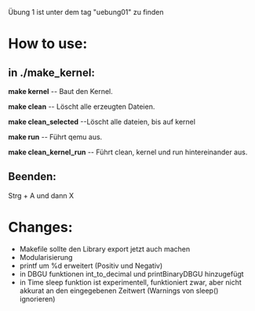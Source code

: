 Übung 1 ist unter dem tag "uebung01" zu finden 

# How to use:
## in ./make_kernel:

 **make kernel**	-- Baut den Kernel.

 **make clean**	-- Löscht alle erzeugten Dateien.

 **make clean_selected**   --Löscht alle dateien, bis auf kernel

 **make run**   -- Führt qemu aus.

 **make clean_kernel_run**    -- Führt clean, kernel und run hintereinander aus.

## Beenden:

Strg + A und dann X

# Changes:
- Makefile sollte den Library export jetzt auch machen
- Modularisierung 
- printf um %d erweitert (Positiv und Negativ)
- in DBGU funktionen int_to_decimal und printBinaryDBGU hinzugefügt
- in Time sleep funktion ist experimentell, funktioniert zwar, aber nicht akkurat an den eingegebenen Zeitwert (Warnings von sleep() ignorieren)

